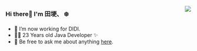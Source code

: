 

<!--
### Hi there 👋

**shaogezhu/shaogezhu** is a ✨ _special_ ✨ repository because its `README.md` (this file) appears on your GitHub profile.

Here are some ideas to get you started:

- 🔭 I’m currently working on ...
- 🌱 I’m currently learning ...
- 👯 I’m looking to collaborate on ...
- 🤔 I’m looking for help with ...
- 💬 Ask me about ...
- 📫 How to reach me: ...
- 😄 Pronouns: ...
- ⚡ Fun fact: ...
-->


<a href="https://github.com/shaogezhu"><img align='right' src="https://github-readme-stats.vercel.app/api?username=shaogezhu&show_icons=true"></a>

### Hi there👋 I'm 田埂、 ❄️


- 🔭 I’m now working for DIDI.
- 👨‍💻 23 Years old Java Developer  ✨
- 💬 Be free to ask me about anything [here](https://github.com/shaogezhu/shaogezhu/issues).
